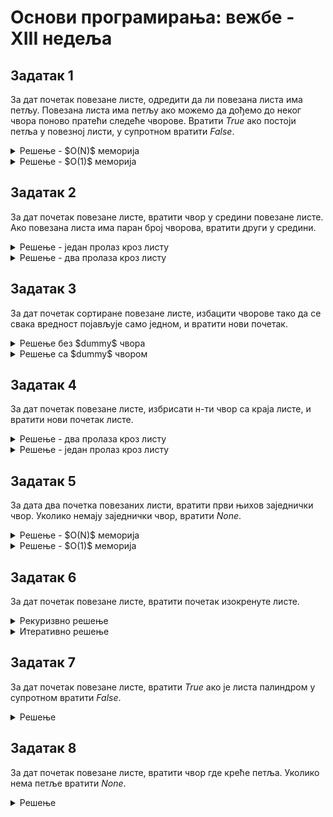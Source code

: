 # Основи програмирања: вежбе - XIII недеља

## Задатак 1
За дат почетак повезане листе, одредити да ли повезана листа има петљу.
Повезана листа има петљу ако можемо да дођемо до неког чвора поново пратећи следеће чворове.
Вратити *True* ако постоји петља у повезној листи, у супротном вратити *False*.
<details markdown='block'>
<summary>Решење - $O(N)$ меморија</summary>

```python
# Дефиниција чвора листе:
class ListNode:
    def __init__(self, x):
        self.val = x
        self.next = None

    def hasCycle(self, head):
        skup_vidjenih = set()

        curr = head
        while curr:
            if curr in skup_vidjenih:
                return True
            else:
                skup_vidjenih.add(curr)

            curr = curr.next
        
        return False

# Тест пример:
#head = ListNode(2)
#head.next = ListNode(4)
#head.next.next = ListNode(6)
#head.next.next.next = ListNode(8)
##head.next.next.next.next = head.next

#print(head.hasCycle(head))
```
</details>

<details markdown='block'>
<summary>Решење - $O(1)$ меморија</summary>

```python
# Дефиниција чвора листе:
class ListNode:
    def __init__(self, x):
        self.val = x
        self.next = None

    def hasCycle(self, head):
        slow, fast = head, head


        while fast and fast.next:
            slow = slow.next
            fast = fast.next.next
            
            if slow == fast:
                return True

        return False

# Тест пример:
#head = ListNode(2)
#head.next = ListNode(4)
#head.next.next = ListNode(6)
#head.next.next.next = ListNode(8)
#head.next.next.next.next = head.next

#print(head.hasCycle(head))
```
</details>

## Задатак 2
За дат почетак повезане листе, вратити чвор у средини повезане листе.
Ако повезана листа има паран број чворова, вратити други у средини.
<details markdown='block'>
<summary>Решење - један пролаз кроз листу</summary>

```python
# Дефиниција чвора листе.
# class ListNode:
#     def __init__(self, val=0, next=None):
#         self.val = val
#         self.next = next


def middleNode(self, head):
	slow, fast = head, head

	while fast and fast.next:

	    slow = slow.next
	    fast = fast.next.next

	return slow
        
```
</details>

<details markdown='block'>
<summary>Решење - два пролаза кроз листу</summary>

```python
# Дефиниција чвора листе.
# class ListNode:
#     def __init__(self, val=0, next=None):
#         self.val = val
#         self.next = next


def middleNode(self, head):
	# тражимо дужину листе
        curr = head
        duzina = 0
        while curr:
            duzina+=1
            curr=curr.next

        # прелазимо до половине листе
        curr = head
        for i in range(duzina//2):
            curr=curr.next

        return curr
```
</details>

## Задатак 3
За дат почетак сортиране повезане листе, избацити чворове тако да се свака вредност појављује само једном, и вратити нови почетак.
<details markdown='block'>
<summary>Решење без $dummy$ чвора </summary>

```python
# Дефинисија чвора листе:
class ListNode:
    def __init__(self, val=0, next=None):
        self.val = val
        self.next = next

    def deleteDuplicates(self, head):
        curr = head
        while curr and curr.next:
            if curr.val == curr.next.val:
                curr.next = curr.next.next
            else:
                curr = curr.next
        
        return head
    
# Тест пример:
#head = ListNode(2)
#head.next = ListNode(4)
#head.next.next = ListNode(4)
#head.next.next.next = ListNode(6)
#head.next.next.next.next = ListNode(6)

#head = ListNode(2, ListNode(4, ListNode(4, ListNode(6, ListNode(6)))))

#newHead = head.deleteDuplicates(head)

#print(newHead.val)
#print(newHead.next.val)
#print(newHead.next.next.val)
```
</details>

<details markdown='block'>
<summary>Решење са $dummy$ чвором </summary>

```python
# Дефинисија чвора листе:
class ListNode:
    def __init__(self, val=0, next=None):
        self.val = val
        self.next = next

    def deleteDuplicates(self, head):
        dummy = ListNode(float('inf'),head)

        prev, curr = dummy, head

        while curr:
            if prev.val == curr.val:
                prev.next = curr.next
            else:
                prev = prev.next

            curr = curr.next

        return dummy.next
    
    
# Тест пример:    
#head = ListNode(2)
#head.next = ListNode(4)
#head.next.next = ListNode(4)
#head.next.next.next = ListNode(6)
#head.next.next.next.next = ListNode(6)

#newHead = head.deleteDuplicates(head)

#print(newHead.val)
#print(newHead.next.val)
#print(newHead.next.next.val)


```
</details>

## Задатак 4
За дат почетак повезане листе, избрисати н-ти чвор са краја листе, и вратити нови почетак листе.

<details markdown='block'>
<summary>Решење - два пролаза кроз листу </summary>

```python
# Дефиниција чвора листе:
class ListNode:
    def __init__(self, val=0, next=None):
        self.val = val
        self.next = next


def removeNthFromEnd(head,n):

    curr = head
    duzina = 0
    while curr:
        duzina+=1
        curr = curr.next

    dummy = ListNode(0,head)
    prev, curr = dummy, head

    for i in range(duzina - n):
        prev = curr
        curr = curr.next

    prev.next = curr.next
        
    return dummy.next

# Тест пример:
#head = ListNode(2)
#head.next = ListNode(4)
#head.next.next = ListNode(6)
#head.next.next.next = ListNode(8)

#newHead = removeNthFromEnd(head, 2)
#print(newHead.val)
#print(newHead.next.val)
#print(newHead.next.next.val)

```
</details>

<details markdown='block'>
<summary>Решење - један пролаз кроз листу </summary>

```python
# Дефиниција чвора листе:
class ListNode:
    def __init__(self, val=0, next=None):
        self.val = val
        self.next = next

def removeNthFromEnd(head,n):
    fast = head
        
    for i in range(n):
        fast = fast.next


    dummy = ListNode(val=0,next=head)
    prev, curr= dummy, head

    while fast:
        prev = curr
        curr = curr.next
        fast = fast.next

        
    prev.next = curr.next

    return dummy.next

# Тест пример:
#head = ListNode(2)
#head.next = ListNode(4)
#head.next.next = ListNode(6)
#head.next.next.next = ListNode(8)

#newHead = removeNthFromEnd(head, 2)
#print(newHead.val)
#print(newHead.next.val)
#print(newHead.next.next.val)
```
</details>

## Задатак 5
За дата два почетка повезаних листи, вратити први њихов заједнички чвор.
Уколико немају заједнички чвор, вратити *None*.
<details markdown='block'>
<summary>Решење - $O(N)$ меморија</summary>

```python
# Дефиниција чвора листе.
# class ListNode:
#     def __init__(self, x):
#         self.val = x
#         self.next = None

def getIntersectionNode(headA, headB):

        # пролазимо кроз листу А и чувамо све чворове у скуп
        skup_vidjenih = set()
        while headA:
            skup_vidjenih.add(headA)
            headA = headA.next

        # пролазимо кроз листу B и када наиђемо на чвор који је у скупу
        # то је први заједнички
        while headB:
            if headB in skup_vidjenih:
                return headB
            skup_vidjenih.add(headB)
            headB = headB.next

        return None
```
</details>

<details markdown='block'>
<summary>Решење - $O(1)$ меморија</summary>

```python
# Дефиниција чвора листе.
# class ListNode:
#     def __init__(self, x):
#         self.val = x
#         self.next = None

ddef getIntersectionNode(headA, headB):

        # израчунај дужину листе A
        lA, curr = 0, headA
        while curr:
            lA+=1
            curr=curr.next
        
        # израчунај дужину листе B
        lB, curr = 0, headB
        while curr:
            lB+=1
            curr=curr.next
        

        # за дужи, head пребаци за разлику места
        if lA > lB:
            for i in range(lA-lB):
                headA = headA.next
                
        if lA < lB:
            for i in range(-(lA-lB)):
                headB = headB.next
        
        # крећемо од новог head-a и старог head-a
        # скачемо за једно место
        # и када су једнаки, ту се секу
        while headA and headB:
            if headA == headB:
                return headA
            headA = headA.next
            headB = headB.next
            
        return None
```
</details>

## Задатак 6
За дат почетак повезане листе, вратити почетак изокренуте листе.
<details markdown='block'>
<summary>Рекуризвно решење </summary>

```python
# Дефиниција чвора листе:
class ListNode:
    def __init__(self, val=0, next=None):
        self.val = val
        self.next = next


def reverseList(head):
    if head ==None or head.next == None:
        return head

    newHead = head.next
    if head.next:
        newHead = reverseList(head.next)
        head.next.next = head

    head.next = None

    return newHead

# Тест пример:
#head = ListNode(2)
#head.next = ListNode(4)
#head.next.next = ListNode(6)
#head.next.next.next = ListNode(8)

#newHead = reverseList(head)
#print(newHead.val)
#print(newHead.next.val)
#print(newHead.next.next.val)
#print(newHead.next.next.next.val)
```
</details>

<details markdown='block'>
<summary>Итеративно решење </summary>

```python
# Дефиниција чвора листе:
class ListNode:
    def __init__(self, val=0, next=None):
        self.val = val
        self.next = next


def reverseList(head):
    prev, curr = None, head
    while curr:
        tmp = curr.next
        curr.next = prev

        prev = curr
        curr = tmp

    return prev

# Тест пример:
#head = ListNode(2)
#head.next = ListNode(4)
#head.next.next = ListNode(6)
#head.next.next.next = ListNode(8)

#newHead = reverseList(head)
#print(newHead.val)
#print(newHead.next.val)
#print(newHead.next.next.val)
#print(newHead.next.next.next.val)
```
</details>

## Задатак 7
За дат почетак повезане листе, вратити *True* ако је листа палиндром у супротном вратити *False*.
<details markdown='block'>
<summary>Решење </summary>

```python
# Дефинисија чвора листе.
# class ListNode:
#     def __init__(self, val=0, next=None):
#         self.val = val
#         self.next = next

def isPalindrome(self, head):

        # nadjemo polovinu
        slow,fast = head, head
        while fast and fast.next:
            slow = slow.next
            fast = fast.next.next
            
        #od polovine do kraja izokrenemo
        prev, curr = None, slow
        while curr:
            tmp = curr.next
            curr.next = prev
            prev = curr
            curr = tmp
            
        # gledamo cvor po cvor od pocetka i kraja
        # i uporedjujemo vrednosti
        left, right = head, prev
        while left and right:
            if left.val != right.val:
                return False
            left = left.next
            right = right.next        
        return True


```
</details>

## Задатак 8
За дат почетак повезане листе, вратити чвор где креће петља. Уколико нема петље вратити *None*.
<details markdown='block'>
<summary>Решење </summary>

```python
# Дефинисија чвора листе.
# class ListNode:
#     def __init__(self, val=0, next=None):
#         self.val = val
#         self.next = next

def detectCycle(head):
        slow, fast = head, head
        
        found_cycle = False
        while fast and fast.next:
            slow = slow.next
            fast = fast.next.next
            
            if slow == fast:
                found_cycle = True
                break
                
        if not found_cycle:
            return None
        
        while head and slow:
            if head == slow:
                return head
            
            head = head.next
            slow = slow.next

```
</details>

